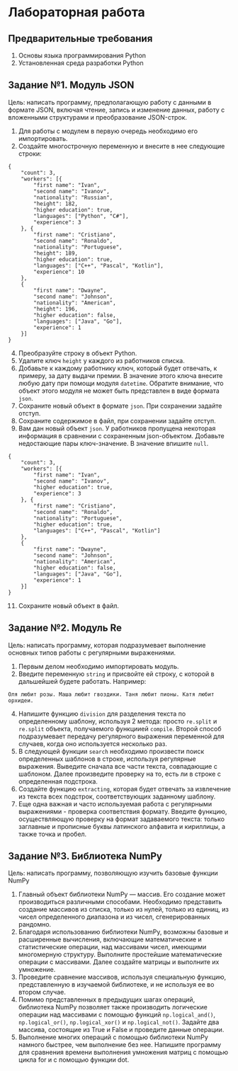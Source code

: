 # Лабораторная работа
## Предварительные требования
1. Основы языка программирования Python
2. Установленная среда разработки Python

## Задание №1. Модуль JSON
Цель: написать программу, предполагающую работу с данными в формате JSON, включая чтение, запись и изменение данных, работу с вложенными структурами и преобразование JSON-строк.
1. Для работы с модулем в первую очередь необходимо его импортировать.
2. Создайте многострочную переменную и внесите в нее следующие строки:
```
{
    "count": 3,
    "workers": [{
        "first name": "Ivan",
        "second name": "Ivanov",
        "nationality": "Russian",
        "height": 182,
        "higher education": true,
        "languages": ["Python", "C#"],
        "experience": 3
    }, {
        "first name": "Cristiano",
        "second name": "Ronaldo",
        "nationality": "Portuguese",
        "height": 189,
        "higher education": true,
        "languages": ["C++", "Pascal", "Kotlin"],
        "experience": 10
    },
    {
        "first name": "Dwayne",
        "second name": "Johnson",
        "nationality": "American",
        "height": 196,
        "higher education": false,
        "languages": ["Java", "Go"],
        "experience": 1
    }]
}
```
4. Преобразуйте строку в объект Python.
5. Удалите ключ `height` у каждого из работников списка.
6. Добавьте к каждому работнику ключ, который будет отвечать, к примеру, за дату выдачи премии. В значение этого ключа внесите любую дату при помощи модуля `datetime`. Обратите внимание, что объект этого модуля не может быть представлен в виде формата `json`.
7. Сохраните новый объект в формате `json`. При сохранении задайте отступ.
8. Сохраните содержимое в файл, при сохранении задайте отступ.
9. Вам дан новый объект `json`. У работников пропущена некоторая информация в сравнении с сохраненным json-объектом. Добавьте недостающие пары ключ-значение. В значение впишите `null`.
```
{
    "count": 3,
    "workers": [{
        "first name": "Ivan",
        "second name": "Ivanov",
        "higher education": true,
        "experience": 3
    }, {
        "first name": "Cristiano",
        "second name": "Ronaldo",
        "nationality": "Portuguese",
        "higher education": true,
        "languages": ["C++", "Pascal", "Kotlin"]
    },
    {
        "first name": "Dwayne",
        "second name": "Johnson",
        "nationality": "American",
        "higher education": false,
        "languages": ["Java", "Go"],
        "experience": 1
    }]
}
```
11. Сохраните новый объект в файл.

## Задание №2. Модуль Re
Цель: написать программу, которая подразумевает выполнение основных типов работы с регулярными выражениями.
1.  Первым делом  необходимо импортировать модуль.
2.  Введите переменную `string` и присвойте ей строку, с которой в дальшейшей будете работать. Например:
```
Оля любит розы. Маша любит гвоздики. Таня любит пионы. Катя любит орхидеи. 
``` 
4.  Напишите функцию `division` для разделения текста по определенному шаблону, используя 2 метода: просто `re.split` и `re.split` объекта, получаемого функциией `compile`. Второй способ подразумевает передачу регулярного выражения переменной для случаев, когда оно используется несколько раз.
5.  В следующей функции `search` необходимо произвести поиск определенных шаблонов в строке, используя регулярные выражения. Выведите сначала все части текста, совпадающие с шаблоном. Далее произведите проверку на то, есть ли в строке с определенная подстрока.
6.  Создайте функцию `extracting`, которая будет отвечать за извлечение из текста всех подстрок, соответствующих заданному шаблону.
7.  Еще одна важная и часто используемая работа с регулярными выражениями - проверка соответствия формату. Введите функцию, осуществляющую проверку на формат задаваемого текста: только заглавные и прописные буквы латинского алфавита и кириллицы, а также точка и пробел.


## Задание №3. Библиотека NumPy
Цель: написать программу, позволяющую изучить базовые функции NumPy
1. Главный объект библиотеки NumPy — массив. Его создание может производиться различными способами. Необходимо представить создание массивов из списка, только из нулей, только из единиц, из чисел определенного диапазона и из чисел, сгенерированных рандомно.
2. Благодаря использованию библиотеки NumPy, возможны базовые и расширенные вычисления, включающие математические и статистические операции, над массивами чисел, имеющими многомерную структуру. Выполните простейшие математические операции с массивами. Далее создайте матрицы и выполните их умножение.
3. Проведите сравнение массивов, используя специальную функцию, представленную в изучаемой библиотеке, и не используя ее во втором случае.
4. Помимо представленных в предыдущих шагах операций, библиотека NumPy позволяет также производить логические операции над массивами с помощью функций `np.logical_and()`, `np.logical_or()`, `np.logical_xor()` и `np.logical_not()`. Задайте два массива, состоящие из True и False и проведите данные операции.
5. Выполнение многих операций с помощью библиотеки NumPy намного быстрее, чем выполнение без нее. Напишите программу для сравнения времени выполнения умножения матриц с помощью цикла for и с помощью функции dot.
